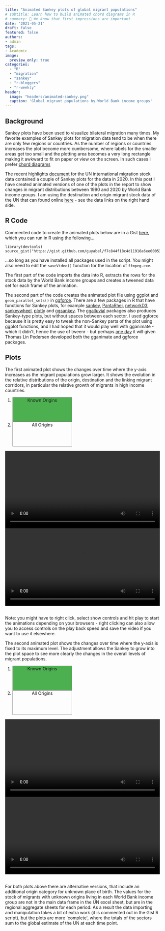 ```yaml
---
title: "Animated Sankey plots of global migrant populations"
# subtitle: Learn how to build animated chord diagrams in R
# summary: 👋 We know that first impressions are important
date: '2021-05-21'
draft: false
featured: false
authors:
- admin
tags:
- Academic
image:
  preview_only: true
categories: 
  - "R"
  - "migration"
  - "sankey"
  - "r-bloggers"
  - "r-weekly"
header:
  image: "headers/animated-sankey.png"
  caption: 'Global migrant populations by World Bank income groups'
---
```


## Background

Sankey plots have been used to visualize bilateral migration many times. My favorite examples of Sankey plots for migration data tend to be when there are only few regions or countries. As the number of regions or countries increases the plot become more cumbersome, where labels for the smaller areas get too small and the plotting area becomes a very long rectangle making it awkward to fit on paper or view on the screen. In such cases I prefer [chord diagrams](https://guyabel.com/post/global-migrant-stocks/)

The recent highlights [document](https://www.un.org/development/desa/pd/sites/www.un.org.development.desa.pd/files/undesa_pd_2020_international_migration_highlights.pdf) for the UN international migration stock data contained a couple of Sankey plots for the data in 2020. In this post I have created animated versions of one of the plots in the report to show changes in migrant distributions between 1990 and 2020 by World Bank income groups. I am using the destination and origin migrant stock data of the UN that can found online [here](https://www.un.org/development/desa/pd/content/international-migrant-stock) - see the data links on the right hand side. 

## R Code

Commented code to create the animated plots below are in a Gist [here](https://gist.github.com/guyabel/f7c844f18c4d11916a6ee000532d0e8e), which you can run in R using the following... 

<pre class="r"><code>library(devtools)
source_gist("https://gist.github.com/guyabel/f7c844f18c4d11916a6ee000532d0e8e")
</code></pre>

...so long as you have installed all packages used in the script. You might also need to edit the `saveVideo()` function for the location of `ffmpeg.exe`. 

The first part of the code imports the data into R, extracts the rows for the stock data by the World Bank income groups and creates a tweened data set for each frame of the animation. 

The second part of the code creates the animated plot file using ggplot and `geom_parallel_sets()` in [ggforce](https://ggforce.data-imaginist.com/reference/geom_parallel_sets.html). There are a few packages in R that have functions for Sankey plots, for example [sankey](https://github.com/gaborcsardi/sankey#readme), [PantaRhei](https://cran.r-project.org/web/packages/PantaRhei/vignettes/panta-rhei.html), [networkD3](http://christophergandrud.github.io/networkD3/#sankey), [sankeywheel](https://cran.rstudio.com/web/packages/sankeywheel/vignettes/sankeywheel.html), [plotly](https://plotly.com/r/sankey-diagram/) and [ggsankey](https://github.com/davidsjoberg/ggsankey). The [ggalluvial](https://corybrunson.github.io/ggalluvial/) packages also produces Sankey-type plots, but without spaces between each sector. I used ggforce because it is pretty easy to tweak the non-Sankey parts of the plot using ggplot functions, and  I had hoped that it would play well with gganimate - which it didn't, hence the use of tweenr - but perhaps [one day](https://github.com/thomasp85/ggforce/issues/235) it will given Thomas Lin Pedersen developed both the gganimate and ggforce packages.

## Plots

The first animated plot shows the changes over time where the y-axis increases as the migrant populations grow larger. It shows the evolution in the relative distributions of the origin, destination and the linking migrant corridors, in particular the relative growth of migrants in high income countries. 

<style>
.carousel-indicators {
  bottom:-3%
}
.carousel-indicators > li,
.carousel-indicators > li.active{
    width: 40%;
    height: 2%;
    border-radius: 0;
    border: solid 1px grey;
    background: transparent;
    text-indent: 0;
    text-align: center;
}
.carousel-indicators > li.active {
    background: #4caf50;
}
video {
  /* override other styles to make responsive */
  width: 100%    !important;
  height: auto   !important;
  max-height: 720px
}
</style>

<div id="carousel_free" class="carousel slide">
  <ol class="carousel-indicators">
    <li data-target="#carousel_free" data-slide-to="0" class="active">Known Origins</li>
    <li data-target="#carousel_free" data-slide-to="1">All Origins</li>
  </ol>
  <div class="carousel-inner">
    <div class="carousel-item active">
      <video loop="loop" controls>
        <source src="abel_free.mp4" type="video/mp4" />
      </video>
    </div>
    <div class="carousel-item">
      <video loop="loop" controls>
        <source src="abel_free_unknown.mp4" type="video/mp4" />
      </video>
    </div>
  </div>
</div>
<br>

Note: you might have to right click, select show controls and hit play to start the animations depending on your browsers - right clicking can also allow you to access controls on the play back speed and save the video if you want to use it elsewhere.

The second animated plot shows the changes over time where the y-axis is fixed to its maximum level. The adjustment allows the Sankey to grow into the plot space to see more clearly the changes in the overall levels of migrant populations. 

<div id="carousel_forced2" class="carousel slide">
  <ol class="carousel-indicators">
    <li data-target="#carousel_forced2" data-slide-to="0" class="active">Known Origins</li>
    <li data-target="#carousel_forced2" data-slide-to="1">All Origins</li>
  </ol>
  <div class="carousel-inner">
    <div class="carousel-item active">
      <video loop="loop" controls>
        <source src="abel_fixed.mp4" type="video/mp4" />
      </video>
    </div>
    <div class="carousel-item">
      <video loop="loop" controls>
        <source src="abel_fixed_unknown.mp4" type="video/mp4" />
      </video>
    </div>
  </div>
</div>
<br>

For both plots above there are alternative versions, that include an additional origin category for unknown place of birth. The values for the stock of migrants with unknown origins living in each World Bank income group are not in the main data frame in the UN excel sheet, but are in the regional aggregate sheets for each period. As a result the data importing and manipulation takes a bit of extra work (it is commented out in the Gist R script), but the plots are more 'complete', where the totals of the sectors sum to the global estimate of the UN at each time point. 
